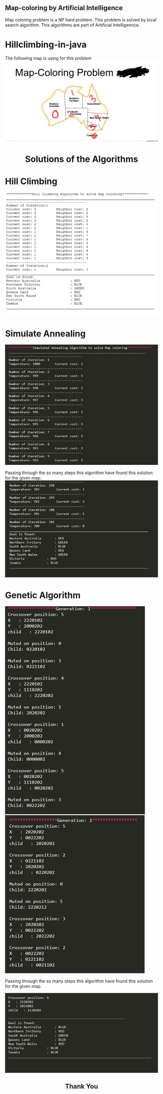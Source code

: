 ## Map-coloring by Artificial Intelligence
Map coloring problem is a NP hard problem. This problem is solved by local search algorithm. This algorithms are part of Artificial Intelligennce. 

# Hillclimbing-in-java
The following map is using for this problem
![Sample Map](Map.JPG)

<h1 align="center">Solutions of the Algorithms</h1>

# Hill Climbing 
![Hill-Climbing](screenshots/hill_climbing_solution.PNG)

# Simulate Annealing 

![Simulated Annealing](screenshots/simulated_annealing01.PNG)

Passing through the so many steps this algorithm have found this solution for the given map.
![Simulated Annealing](screenshots/simulated_annealing02.PNG)

# Genetic Algorithm

![Genetic](screenshots/genetic_solution.PNG)
![Genetic](screenshots/genetic_solution01.PNG)

Passing through the so many steps this algorithm have found this solution for the given map.

![Genetic](screenshots/genetic_solution09.PNG)

<h2 align="center">Thank You </h2>


